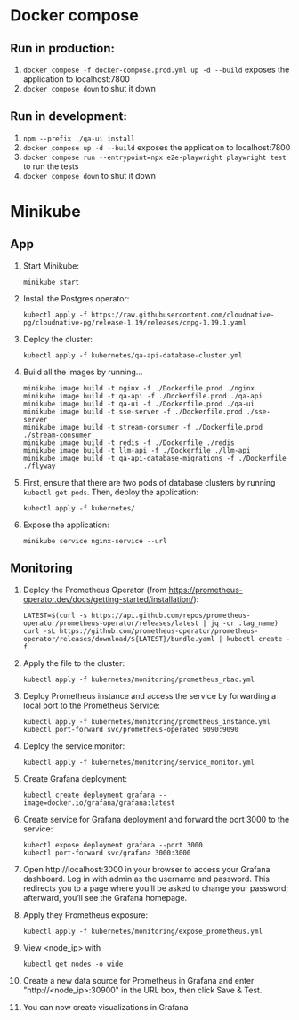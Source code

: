 # Docker compose
## Run in production:
1. `docker compose -f docker-compose.prod.yml up -d --build` exposes the application to localhost:7800
2. `docker compose down` to shut it down

## Run in development:
1. `npm --prefix ./qa-ui install`
2. `docker compose up -d --build` exposes the application to localhost:7800
3. `docker compose run --entrypoint=npx e2e-playwright playwright test` to run the tests
4. `docker compose down` to shut it down

# Minikube
## App
1. Start Minikube:
    ```
    minikube start
    ```
2. Install the Postgres operator:
    ```
    kubectl apply -f https://raw.githubusercontent.com/cloudnative-pg/cloudnative-pg/release-1.19/releases/cnpg-1.19.1.yaml
    ```
3. Deploy the cluster:
    ```
    kubectl apply -f kubernetes/qa-api-database-cluster.yml
    ```
4. Build all the images by running...
    ```
    minikube image build -t nginx -f ./Dockerfile.prod ./nginx
    minikube image build -t qa-api -f ./Dockerfile.prod ./qa-api
    minikube image build -t qa-ui -f ./Dockerfile.prod ./qa-ui
    minikube image build -t sse-server -f ./Dockerfile.prod ./sse-server
    minikube image build -t stream-consumer -f ./Dockerfile.prod ./stream-consumer
    minikube image build -t redis -f ./Dockerfile ./redis
    minikube image build -t llm-api -f ./Dockerfile ./llm-api
    minikube image build -t qa-api-database-migrations -f ./Dockerfile ./flyway
    ```
5. First, ensure that there are two pods of database clusters by running `kubectl get pods`. Then, deploy the application:
    ```
    kubectl apply -f kubernetes/
    ```
6. Expose the application:
    ```
    minikube service nginx-service --url
    ```
## Monitoring
1. Deploy the Prometheus Operator (from https://prometheus-operator.dev/docs/getting-started/installation/):
    ```
    LATEST=$(curl -s https://api.github.com/repos/prometheus-operator/prometheus-operator/releases/latest | jq -cr .tag_name)
    curl -sL https://github.com/prometheus-operator/prometheus-operator/releases/download/${LATEST}/bundle.yaml | kubectl create -f -
    ```
2. Apply the file to the cluster:
    ```
    kubectl apply -f kubernetes/monitoring/prometheus_rbac.yml
    ```
3. Deploy Prometheus instance and access the service by forwarding a local port to the Prometheus Service:
    ```
    kubectl apply -f kubernetes/monitoring/prometheus_instance.yml
    kubectl port-forward svc/prometheus-operated 9090:9090
    ```
  
4. Deploy the service monitor:
    ```
    kubectl apply -f kubernetes/monitoring/service_monitor.yml
    ```
5. Create Grafana deployment:
    ```
    kubectl create deployment grafana --image=docker.io/grafana/grafana:latest 
    ```
6. Create service for Grafana deployment and forward the port 3000 to the service:
    ```
    kubectl expose deployment grafana --port 3000
    kubectl port-forward svc/grafana 3000:3000
    ```
7. Open http://localhost:3000 in your browser to access your Grafana dashboard. Log in with admin as the username and password. This redirects you to a page where you’ll be asked to change your password; afterward, you’ll see the Grafana homepage.
8. Apply they Prometheus exposure:
    ```
    kubectl apply -f kubernetes/monitoring/expose_prometheus.yml
    ```
9. View <node_ip> with
    ```
    kubectl get nodes -o wide
    ```
10. Create a new data source for Prometheus in Grafana and enter "http://<node_ip>:30900" in the URL box, then click Save & Test.
11. You can now create visualizations in Grafana